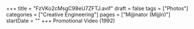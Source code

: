 +++
title = "FzVKo2cMsgC98eU7ZFTJ.avif"
draft = false
tags = ["Photos"]
categories = ["Creative Engineering"]
pages = ["Mijjinator (Mijjin)"]
startDate = ""
+++
Promotional Video (1992)
